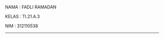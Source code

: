 NAMA   : FADLI RAMADAN



KELAS  : TI.21.A.3



NIM    : 312110538


*********************************************
